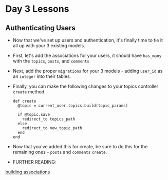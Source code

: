 # Day 3 Lessons

## Authenticating Users

- Now that we've set up users and authentication, it's finally time to tie it all up with your 3 existing models.

- First, let's add the associations for your users, it should have `has_many` with the `topics`, `posts`, and `comments`

- Next, add the proper `migrations` for your 3 models - adding `user_id` as an `integer` into their tables.

- Finally, you can make the following changes to your topics controller `create` method.

  ```
  def create
    @topic = current_user.topics.build(topic_params)

    if @topic.save
      redirect_to topics_path
    else
      redirect_to new_topic_path
    end
  end
  ```

- Now that you've added this for create, be sure to do this for the remaining ones - `posts` and `comments` `create`.

- FURTHER READING:

[building associations](http://guides.rubyonrails.org/association_basics.html#detailed-association-reference)
